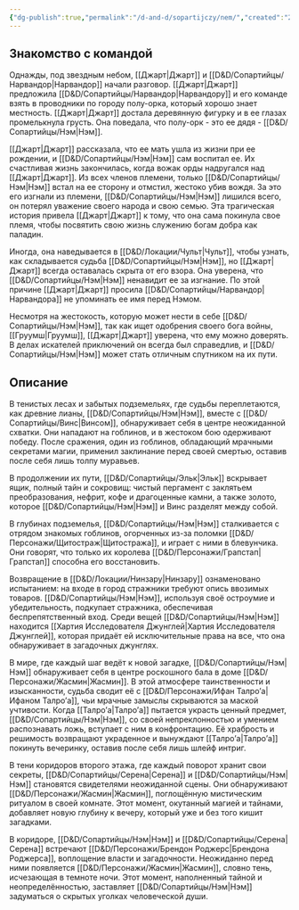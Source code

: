 ```yaml
---
{"dg-publish":true,"permalink":"/d-and-d/sopartijczy/nem/","created":"2023-12-18T12:17:16.000+04:00","updated":"2023-12-27T22:53:45.893+04:00"}
---
```


## Знакомство с командой

Однажды, под звездным небом, [[Джарт\|Джарт]] и [[D&D/Сопартийцы/Нарвандор\|Нарвандор]] начали разговор. [[Джарт\|Джарт]] предложила [[D&D/Сопартийцы/Нарвандор\|Нарвандору]] и его команде взять в проводники по городу полу-орка, который хорошо знает местность. [[Джарт\|Джарт]] достала деревянную фигурку и в ее глазах промелькнула грусть. Она поведала, что полу-орк - это ее дядя - [[D&D/Сопартийцы/Нэм\|Нэм]].

[[Джарт\|Джарт]] рассказала, что ее мать ушла из жизни при ее рождении, и [[D&D/Сопартийцы/Нэм\|Нэм]] сам воспитал ее. Их счастливая жизнь закончилась, когда вожак орды надругался над [[Джарт\|Джарт]]. Из всех членов племени, только [[D&D/Сопартийцы/Нэм\|Нэм]] встал на ее сторону и отмстил, жестоко убив вождя. За это его изгнали из племени, [[D&D/Сопартийцы/Нэм\|Нэм]] лишился всего, он потерял уважение своего народа и свою семью. Эта трагическая история привела [[Джарт\|Джарт]] к тому, что она сама покинула свое племя, чтобы посвятить свою жизнь служению богам добра как паладин.

Иногда, она наведывается в [[D&D/Локации/Чульт\|Чульт]], чтобы узнать, как складывается судьба [[D&D/Сопартийцы/Нэм\|Нэм]], но [[Джарт\|Джарт]] всегда оставалась скрыта от его взора. Она уверена, что [[D&D/Сопартийцы/Нэм\|Нэм]] ненавидит ее за изгнание. По этой причине [[Джарт\|Джарт]] просила [[D&D/Сопартийцы/Нарвандор\|Нарвандора]] не упоминать ее имя перед Нэмом.

Несмотря на жестокость, которую может нести в себе [[D&D/Сопартийцы/Нэм\|Нэм]], так как ищет одобрения своего бога войны, [[Груумш\|Груумш]], [[Джарт\|Джарт]] уверена, что ему можно доверять. В делах искателей приключений он всегда был справедлив, и [[D&D/Сопартийцы/Нэм\|Нэм]] может стать отличным спутником на их пути.
## Описание

В тенистых лесах и забытых подземельях, где судьбы переплетаются, как древние лианы, [[D&D/Сопартийцы/Нэм\|Нэм]], вместе с [[D&D/Сопартийцы/Винс\|Винсом]], обнаруживает себя в центре неожиданной схватки. Они нападают на гоблинов, и в жестоком бою одерживают победу. После сражения, один из гоблинов, обладающий мрачными секретами магии, применил заклинание перед своей смертью, оставив после себя лишь толпу муравьев.

В продолжении их пути, [[D&D/Сопартийцы/Эльк\|Эльк]] вскрывает ящик, полный тайн и сокровищ: чистый пергамент с заклятьем преобразования, нефрит, кофе и драгоценные камни, а также золото, которое [[D&D/Сопартийцы/Нэм\|Нэм]] и Винс разделят между собой.

В глубинах подземелья, [[D&D/Сопартийцы/Нэм\|Нэм]] сталкивается с отрядом знакомых гоблинов, огорченных из-за поломки [[D&D/Персонажи/Щитостраж\|Щитостража]], и играет с ними в блевунчика. Они говорят, что только их королева [[D&D/Персонажи/Грапстап\|Грапстап]] способна его восстановить.

Возвращение в [[D&D/Локации/Нинзару\|Нинзару]] ознаменовано испытанием: на входе в город стражники требуют опись ввозимых товаров. [[D&D/Сопартийцы/Нэм\|Нэм]], используя своё остроумие и убедительность, подкупает стражника, обеспечивая беспрепятственный вход. Среди вещей [[D&D/Сопартийцы/Нэм\|Нэм]] находится [[Хартия Исследователя Джунглей\|Хартия Исследователя Джунглей]], которая придаёт ей исключительные права на все, что она обнаруживает в загадочных джунглях.

В мире, где каждый шаг ведёт к новой загадке, [[D&D/Сопартийцы/Нэм\|Нэм]] обнаруживает себя в центре роскошного бала в доме [[D&D/Персонажи/Жасмин\|Жасмин]]. В этой атмосфере таинственности и изысканности, судьба сводит её с [[D&D/Персонажи/Ифан Талро’a\|Ифаном Талро’a]], чьи мрачные замыслы скрываются за маской учтивости. Когда [[Талро’a\|Талро’a]] пытается украсть ценный предмет, [[D&D/Сопартийцы/Нэм\|Нэм]], со своей непреклонностью и умением распознавать ложь, вступает с ним в конфронтацию. Её храбрость и решимость возвращают украденное и вынуждают [[Талро’a\|Талро’a]] покинуть вечеринку, оставив после себя лишь шлейф интриг.

В тени коридоров второго этажа, где каждый поворот хранит свои секреты, [[D&D/Сопартийцы/Серена\|Серена]] и [[D&D/Сопартийцы/Нэм\|Нэм]] становятся свидетелями неожиданной сцены. Они обнаруживают [[D&D/Персонажи/Жасмин\|Жасмин]], поглощённую мистическим ритуалом в своей комнате. Этот момент, окутанный магией и тайнами, добавляет новую глубину к вечеру, который уже и без того кишит загадками.

В коридоре, [[D&D/Сопартийцы/Нэм\|Нэм]] и [[D&D/Сопартийцы/Серена\|Серена]] встречают [[D&D/Персонажи/Брендон Роджерс\|Брендона Роджерса]], воплощение власти и загадочности. Неожиданно перед ними появляется [[D&D/Персонажи/Жасмин\|Жасмин]], словно тень, исчезающая в темноте ночи. Этот момент, наполненный тайной и неопределённостью, заставляет [[D&D/Сопартийцы/Нэм\|Нэм]] задуматься о скрытых уголках человеческой души.